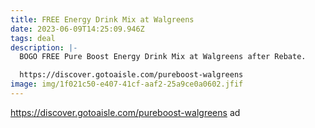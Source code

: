 ```yaml
---
title: FREE Energy Drink Mix at Walgreens
date: 2023-06-09T14:25:09.946Z
tags: deal
description: |-
  BOGO FREE Pure Boost Energy Drink Mix at Walgreens after Rebate.

  https://discover.gotoaisle.com/pureboost-walgreens
image: img/1f021c50-e407-41cf-aaf2-25a9ce0a0602.jfif
---
```

https://discover.gotoaisle.com/pureboost-walgreens ad